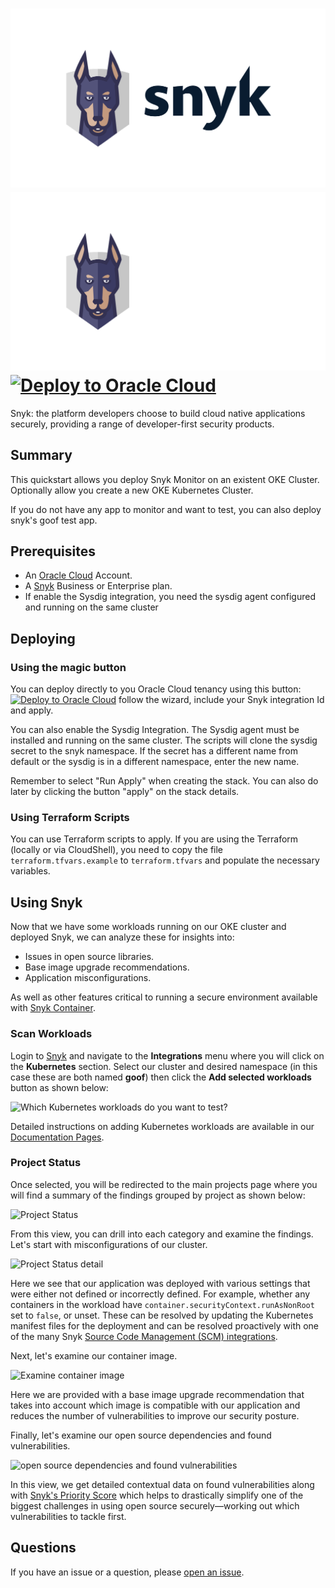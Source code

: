 # ![Snyk Logo](./images/logo-black.svg#gh-light-mode-only)![Snyk Logo - Dark Mode](./images/logo-white.svg#gh-dark-mode-only)      [![Deploy to Oracle Cloud][magic_button]][magic_snyk_stack]

Snyk: the platform developers choose to build cloud native applications securely, providing a range of developer-first security products.

## Summary

This quickstart allows you deploy Snyk Monitor on an existent OKE Cluster. Optionally allow you create a new OKE Kubernetes Cluster.

If you do not have any app to monitor and want to test, you can also deploy snyk's goof test app.

## Prerequisites

- An [Oracle Cloud](https://cloud.oracle.com/) Account.
- A [Snyk](https://snyk.co/udrgA) Business or Enterprise plan.
- If enable the Sysdig integration, you need the sysdig agent configured and running on the same cluster

## Deploying

### Using the magic button

You can deploy directly to you Oracle Cloud tenancy using this button: [![Deploy to Oracle Cloud][magic_button]][magic_snyk_stack] follow the wizard, include your Snyk integration Id and apply.

You can also enable the Sysdig Integration. The Sysdig agent must be installed and running on the same cluster. The scripts will clone the sysdig secret to the snyk namespace. If the secret has a different name from default or the sysdig is in a different namespace, enter the new name.

Remember to select "Run Apply" when creating the stack. You can also do later by clicking the button "apply" on the stack details.

### Using Terraform Scripts

You can use Terraform scripts to apply. If you are using the Terraform (locally or via CloudShell), you need to copy the file `terraform.tfvars.example` to `terraform.tfvars` and populate the necessary variables.

## Using Snyk

Now that we have some workloads running on our OKE cluster and deployed Snyk, we can analyze these for insights into:

- Issues in open source libraries.
- Base image upgrade recommendations.
- Application misconfigurations.

As well as other features critical to running a secure environment available with [Snyk Container](https://snyk.io/product/container-vulnerability-management/).

### Scan Workloads

Login to [Snyk](https://snyk.co/udrgA) and navigate to the **Integrations** menu where you will click on the **Kubernetes** section. Select our cluster and desired namespace (in this case these are both named **goof**) then click the **Add selected workloads** button as shown below:

![Which Kubernetes workloads do you want to test?](https://3099555661-files.gitbook.io/~/files/v0/b/gitbook-x-prod.appspot.com/o/spaces%2F-MdwVZ6HOZriajCf5nXH%2Fuploads%2Fgit-blob-ba90cb05a02a58762ac54e864798d2fe0a47792e%2Fsnyk-k8s-integration-01.png?alt=media)

Detailed instructions on adding Kubernetes workloads are available in our [Documentation Pages](https://docs.snyk.io/products/snyk-container/image-scanning-library/kubernetes-workload-and-image-scanning/adding-kubernetes-workloads-for-security-scanning).

### Project Status

Once selected, you will be redirected to the main projects page where you will find a summary of the findings grouped by project as shown below:

![Project Status](https://3099555661-files.gitbook.io/~/files/v0/b/gitbook-x-prod.appspot.com/o/spaces%2F-MdwVZ6HOZriajCf5nXH%2Fuploads%2Fgit-blob-77446a0e12693258e6d84a83935f9654643264ef%2Fsnyk-k8s-integration-02.png?alt=media)

From this view, you can drill into each category and examine the findings. Let's start with misconfigurations of our cluster.

![Project Status detail](https://3099555661-files.gitbook.io/~/files/v0/b/gitbook-x-prod.appspot.com/o/spaces%2F-MdwVZ6HOZriajCf5nXH%2Fuploads%2Fgit-blob-aa5fc0f741e23682e6bd5efc1d5ecf3e3528ea8d%2Fsnyk-k8s-integration-03.png?alt=media)

Here we see that our application was deployed with various settings that were either not defined or incorrectly defined. For example, whether any containers in the workload have `container.securityContext.runAsNonRoot` set to `false`, or unset. These can be resolved by updating the Kubernetes manifest files for the deployment and can be resolved proactively with one of the many Snyk [Source Code Management (SCM) integrations](https://docs.snyk.io/features/integrations/git-repository-scm-integrations).

Next, let's examine our container image.

![Examine container image](https://3099555661-files.gitbook.io/~/files/v0/b/gitbook-x-prod.appspot.com/o/spaces%2F-MdwVZ6HOZriajCf5nXH%2Fuploads%2Fgit-blob-272049782428ed226680e28acda9b5637f233519%2Fsnyk-k8s-integration-04.png?alt=media)

Here we are provided with a base image upgrade recommendation that takes into account which image is compatible with our application and reduces the number of vulnerabilities to improve our security posture.

Finally, let's examine our open source dependencies and found vulnerabilities.

![open source dependencies and found vulnerabilities](https://3099555661-files.gitbook.io/~/files/v0/b/gitbook-x-prod.appspot.com/o/spaces%2F-MdwVZ6HOZriajCf5nXH%2Fuploads%2Fgit-blob-c2ec952ea219cac6c299d14f9f47e76b18da9fda%2Fsnyk-k8s-integration-05.png?alt=media)

In this view, we get detailed contextual data on found vulnerabilities along with [Snyk's Priority Score](https://snyk.io/blog/snyk-priority-score/) which helps to drastically simplify one of the biggest challenges in using open source securely—working out which vulnerabilities to tackle first.

## Questions

If you have an issue or a question, please [open an issue](https://github.com/oracle-quickstart/oke-snyk/issues/new).

[magic_button]: https://oci-resourcemanager-plugin.plugins.oci.oraclecloud.com/latest/deploy-to-oracle-cloud.svg
[magic_snyk_stack]: https://cloud.oracle.com/resourcemanager/stacks/create?zipUrl=https://github.com/oracle-quickstart/oke-snyk/releases/latest/download/oke-snyk-stack.zip